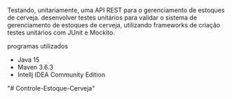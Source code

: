 Testando, unitariamente, uma API REST para o gerenciamento de estoques de cerveja.  desenvolver testes unitários para validar o sistema de gerenciamento de estoques de cerveja, utilizando  frameworks  de criação testes unitários com JUnit e Mockito.

programas utilizados

* Java 15
* Maven 3.6.3 
* Intellj IDEA Community Edition 

  
"# Controle-Estoque-Cerveja" 
